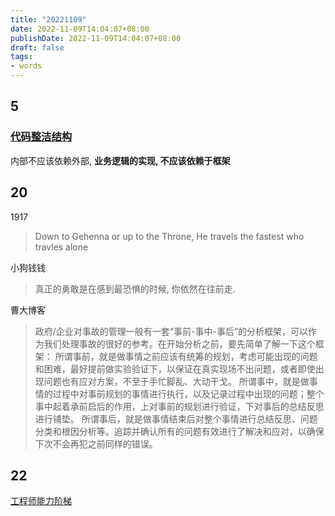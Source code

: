 ```yaml
---
title: "20221109"
date: 2022-11-09T14:04:07+08:00
publishDate: 2022-11-09T14:04:07+08:00
draft: false
tags:
- words
---
```


## 5

### [代码整洁结构](https://www.artacode.com/post/golang/template/)

内部不应该依赖外部, **业务逻辑的实现, 不应该依赖于框架**

## 20 

1917

> Down to Gehenna or up to the Throne, He travels the fastest who travles alone

 
小狗钱钱

>  真正的勇敢是在感到最恐惧的时候, 你依然在往前走. 

曹大博客

> 政府/企业对事故的管理一般有一套“事前-事中-事后”的分析框架，可以作为我们处理事故的很好的参考。在开始分析之前，要先简单了解一下这个框架：
所谓事前，就是做事情之前应该有统筹的规划，考虑可能出现的问题和困难，最好提前做实验验证下，以保证在真实现场不出问题，或者即使出现问题也有应对方案，不至于手忙脚乱、大动干戈。
所谓事中，就是做事情的过程中对事前规划的事情进行执行，以及记录过程中出现的问题；整个事中起着承前启后的作用，上对事前的规划进行验证，下对事后的总结反思进行铺垫。
所谓事后，就是做事情结束后对整个事情进行总结反思、问题分类和根因分析等。追踪并确认所有的问题有效进行了解决和应对，以确保下次不会再犯之前同样的错误。


## 22

[工程师能力阶梯](https://github.com/jorgef/engineeringladders)


